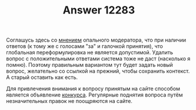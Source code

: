 ﻿---
title: "Answer 12283"
se.owner.user_id: 176217
se.owner.display_name: "αλεχολυτ"
se.owner.link: "https://ru.meta.stackoverflow.com/users/176217/%ce%b1%ce%bb%ce%b5%cf%87%ce%bf%ce%bb%cf%85%cf%84"
se.answer_id: 12283
se.question_id: 12282
se.post_type: answer
se.is_accepted: True
---
<p>Соглашусь здесь со <a href="https://ru.meta.stackoverflow.com/questions/12282/%D0%9A%D0%B0%D0%BA-%D0%BB%D1%83%D1%87%D1%88%D0%B5-%D0%B2%D0%BD%D0%B5%D1%81%D1%82%D0%B8-%D0%BE%D0%B3%D1%80%D0%BE%D0%BC%D0%BD%D1%8B%D0%B5-%D0%B8%D1%81%D0%BF%D1%80%D0%B0%D0%B2%D0%BB%D0%B5%D0%BD%D0%B8%D1%8F-%D0%B2-%D1%81%D1%82%D0%B0%D1%80%D1%8B%D0%B9-%D0%B2%D0%BE%D0%BF%D1%80%D0%BE%D1%81-%D0%B8%D0%BB%D0%B8-%D0%B7%D0%B0%D0%B4%D0%B0%D1%82%D1%8C-%D0%BD%D0%BE%D0%B2%D1%8B%D0%B9-%D0%B0-%D1%81%D1%82%D0%B0%D1%80%D1%8B#comment53147_12282">мнением</a> опального модератора, что при наличии ответов (к тому же с голосами &quot;за&quot; и галочкой принятия), что глобальная переформулировка не является допустимой. Удалить вопрос с положительными ответами система тоже не даст (насколько я помню). Поэтому правильным вариантом тут будет задать новый вопрос, желательно со ссылкой на прежний, чтобы сохранить контекст. А старый оставить как есть.</p>
<p>Для привлечения внимания к вопросу принятым на сайте способом является объявление <a href="https://ru.meta.stackoverflow.com/q/3618/176217">конкурса</a>. Регулярные поднятия вопроса путём незначительных правок не поощряются на сайте.</p>
